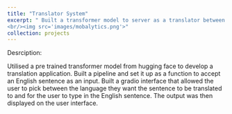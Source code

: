 ```yaml
---
title: "Translator System"
excerpt: " Built a transformer model to server as a translator between English and European languages
<br/><img src='images/mobalytics.png'>"
collection: projects
---
```

Desrciption:

Utilised a pre trained transformer model from hugging face to develop a translation application. 
Built a pipeline and set it up as a function to accept an English sentence as an input. 
Built a gradio interface that allowed the user to pick between the language they want the sentence to be translated to and for the user to type in the English sentence. The output was then displayed on the user interface.
